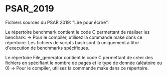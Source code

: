 # PSAR_2019
Fichiers sources du PSAR 2019: "Lire pour écrire".

Le répertoire benchmark contient le code C permettant de réaliser les benchark:
-> Pour le compiler, utilisez la commande make dans ce répertoire.
Les fichiers de scripts bash sont là uniquement à titre d'execution de benchmarks spécifiques.

Le répertoire File_generator contient le code C permettant de créer des fichiers en spécifiant le nombre de pages
et le type de donnée (aléatoire ou 0)
-> Pour le compiler, utilisez la commande make dans ce répertoire.
